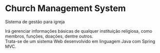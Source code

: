 # Church Management System
Sistema de gestão para igreja

Irá gerenciar informações básicas de qualquer instituição religiosa, como membros, funções, doações, dentre outros.<br>
Trata-se de um sistema Web desenvolvido em linguagem Java com Spring MVC.
